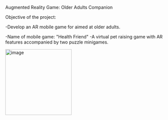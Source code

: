 Augmented Reality Game: Older Adults Companion

Objective of the project:

  -Develop an AR mobile game for aimed at older adults.
  
  -Name of mobile game: "Health Friend"
  -A virtual pet raising game with AR features accompanied by two puzzle minigames.

<img width="208" alt="image" src="https://github.com/user-attachments/assets/85b528c3-b0a6-410a-85f3-64862ee972f7">
